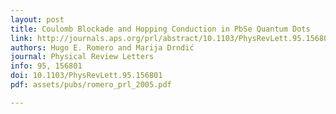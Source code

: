 ```yaml
---
layout: post
title: Coulomb Blockade and Hopping Conduction in PbSe Quantum Dots
link: http://journals.aps.org/prl/abstract/10.1103/PhysRevLett.95.156801
authors: Hugo E. Romero and Marija Drndić
journal: Physical Review Letters
info: 95, 156801
doi: 10.1103/PhysRevLett.95.156801
pdf: assets/pubs/romero_prl_2005.pdf

---
```

